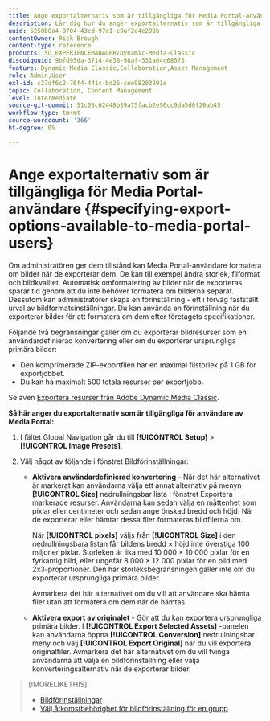 ```yaml
---
title: Ange exportalternativ som är tillgängliga för Media Portal-användare
description: Lär dig hur du anger exportalternativ som är tillgängliga för Media Portal-användare i Adobe Dynamic Media Classic.
uuid: 5258b8a4-0704-43cd-97d1-c9af2e4e298b
contentOwner: Rick Brough
content-type: reference
products: SG_EXPERIENCEMANAGER/Dynamic-Media-Classic
discoiquuid: 9bfd95da-3714-4e38-98af-331a04c685f5
feature: Dynamic Media Classic,Collaboration,Asset Management
role: Admin,User
exl-id: c27df6c2-76f4-441c-bd26-cee98203291e
topic: Collaboration, Content Management
level: Intermediate
source-git-commit: 51c05c62448b39a75facb2e90cc9da5d0f26ab45
workflow-type: tm+mt
source-wordcount: '366'
ht-degree: 0%

---
```


# Ange exportalternativ som är tillgängliga för Media Portal-användare {#specifying-export-options-available-to-media-portal-users}

Om administratören ger dem tillstånd kan Media Portal-användare formatera om bilder när de exporterar dem. De kan till exempel ändra storlek, filformat och bildkvalitet. Automatisk omformatering av bilder när de exporteras sparar tid genom att du inte behöver formatera om bilderna separat. Dessutom kan administratörer skapa en förinställning - ett i förväg fastställt urval av bildformatsinställningar. Du kan använda en förinställning när du exporterar bilder för att formatera om dem efter företagets specifikationer.

Följande två begränsningar gäller om du exporterar bildresurser som en användardefinierad konvertering eller om du exporterar ursprungliga primära bilder:

* Den komprimerade ZIP-exportfilen har en maximal filstorlek på 1 GB för exportjobbet.
* Du kan ha maximalt 500 totala resurser per exportjobb.

Se även [Exportera resurser från Adobe Dynamic Media Classic](exporting-assets-from-dmc.md#exporting-assets-from_dmc).

**Så här anger du exportalternativ som är tillgängliga för användare av Media Portal:**

1. I fältet Global Navigation går du till **[!UICONTROL Setup]** > **[!UICONTROL Image Presets]**.
1. Välj något av följande i fönstret Bildförinställningar:

   * **Aktivera användardefinierad konvertering** - När det här alternativet är markerat kan användarna välja ett annat alternativ på menyn **[!UICONTROL Size]** nedrullningsbar lista i fönstret Exportera markerade resurser. Användarna kan sedan välja en måttenhet som pixlar eller centimeter och sedan ange önskad bredd och höjd. När de exporterar eller hämtar dessa filer formateras bildfilerna om.

     När **[!UICONTROL pixels]** väljs från **[!UICONTROL Size]** i den nedrullningsbara listan får bildens bredd × höjd inte överstiga 100 miljoner pixlar. Storleken är lika med 10 000 × 10 000 pixlar för en fyrkantig bild, eller ungefär 8 000 × 12 000 pixlar för en bild med 2x3-proportioner. Den här storleksbegränsningen gäller inte om du exporterar ursprungliga primära bilder.

     Avmarkera det här alternativet om du vill att användare ska hämta filer utan att formatera om dem när de hämtas.

   * **Aktivera export av originalet** - Gör att du kan exportera ursprungliga primära bilder. I **[!UICONTROL Export Selected Assets]** -panelen kan användarna öppna **[!UICONTROL Conversion]** nedrullningsbar meny och välj **[!UICONTROL Export Original]** när du vill exportera originalfiler. Avmarkera det här alternativet om du vill tvinga användarna att välja en bildförinställning eller välja konverteringsalternativ när de exporterar bilder.

>[!MORELIKETHIS]
>
>* [Bildförinställningar](application-setup.md#image_presets)
>* [Välj åtkomstbehörighet för bildförinställning för en grupp](creating-media-portal-groups.md#choosing_image_preset_access_permissions_for_a_group)
